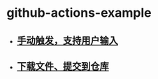 # github-actions-example
- ## [手动触发，支持用户输入](./.github/workflows/Manually%20triggered%20workflow%20(accept%20user%20input).yml)
- ## [下载文件、提交到仓库](./.github/workflows/downfile_commit.yml)
